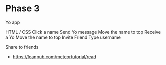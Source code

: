 # Phase 3

Yo app

HTML / CSS
Click a name
Send Yo message
Move the name to top
Receive a Yo
Move the name to top
Invite Friend
Type username

Share to friends

- https://leanpub.com/meteortutorial/read